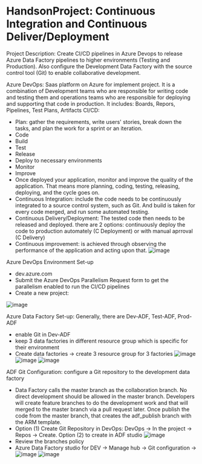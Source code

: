# HandsonProject: Continuous Integration and Continuous Deliver/Deployment

Project Description: Create CI/CD pipelines in Azure Devops to release Azure Data Factory pipelines to higher environments (Testing and Production). Also configure the Development Data Factory with the source control tool (Git) to enable collaborative development.

Azure DevOps: Saas platform on Azure for implement project. It is a combination of Development teams who are responsible for writing code and testing them and operations teams who are responsible for deploying and supporting that code in production. It includes: Boards, Repors, Pipelines, Test Plans, Artifacts
CI/CD: 

- Plan: gather the requirements, write users' stories, break down the tasks, and plan the work for a sprint or an iteration.
- Code
- Build
- Test
- Release
- Deploy to necessary environments
- Monitor
- Improve
- Once deployed your application, monitor and improve the quality of the application. That means more planning, coding, testing, releasing, deploying, and the cycle goes on.
- Continuous Integration: include the code needs to be continuously integrated to a source control system, such as Git. And build is taken for every code merged, and run some automated testing.
- Continuous Delivery/Deployment: The tested code then needs to be released and deployed. there are 2 options: continuously deploy the code to production automately (C Deployment) or with manual aprroval (C Delivery) 
- Continuous improvement: is achieved through observing the performance of the application and acting upon that.
![image](https://github.com/britneydang/HandsonProject_CICD/assets/110323703/a2ac57b6-26b7-4045-81f2-7c13df951523)

Azure DevOps Environment Set-up
- dev.azure.com
- Submit the Azure DevOps Parallelism Request form to get the parallelism enabled to run the CI/CD pipelines
- Create a new project:

![image](https://github.com/britneydang/HandsonProject_CICD/assets/110323703/09713709-553c-40db-96d6-023278cd2b1c)

Azure Data Factory Set-up: Generally, there are Dev-ADF, Test-ADF, Prod-ADF
- enable Git in Dev-ADF
- keep 3 data factories in different resource group which is specific for their environment
- Create data factories -> create 3 resource group for 3 factories
![image](https://github.com/britneydang/HandsonProject_CICD/assets/110323703/4fefbb47-f746-4496-bfba-5db0fa5cade3)
![image](https://github.com/britneydang/HandsonProject_CICD/assets/110323703/82c4c5c1-c72c-4402-bb98-0e9301fd4ad9)
![image](https://github.com/britneydang/HandsonProject_CICD/assets/110323703/ed370683-9481-452d-a3b3-e1246ad640b8)

ADF Git Configuration: configure a Git repository to the development data factory

- Data Factory calls the master branch as the collaboration branch. No direct development should be allowed in the master branch. Developers will create feature branches to do the development work and that will merged to the master branch via a pull request later. Once publish the code from the master branch, that creates the adf_publish branch with the ARM template.
- Option (1) Create Git Repository in DevOps: DevOps -> In the project -> Repos -> Create. Option (2) to create in ADF studio
![image](https://github.com/britneydang/HandsonProject_CICD/assets/110323703/1af1fd87-1a99-4da3-b2b6-b2c2dabd5e5f)
- Review the branches policy
- Azure Data Factory studio for DEV -> Manage hub -> Git configuration ->
![image](https://github.com/britneydang/HandsonProject_CICD/assets/110323703/60ab9ed7-d603-409c-b4e7-8c78ea3a10dd)
![image](https://github.com/britneydang/HandsonProject_CICD/assets/110323703/9a560dfa-6ef4-4f43-9296-901e46898c2d)





